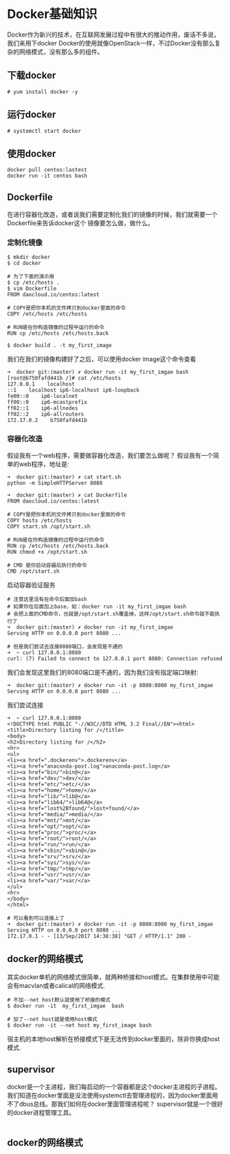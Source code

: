 # Docker基础知识

Docker作为新兴的技术，在互联网发展过程中有很大的推动作用，废话不多说，我们来用下docker
Docker的使用就像OpenStack一样，不过Docker没有那么复杂的网络模式，没有那么多的组件。

## 下载docker

```
# yum install docker -y
```

## 运行docker

```
# systemctl start docker
```

## 使用docker

```
docker pull centos:lastest
docker run -it centos bash
```

## Dockerfile
在进行容器化改造，或者说我们需要定制化我们的镜像的时候，我们就需要一个Dockerfile来告诉docker这个
镜像要怎么做，做什么。

### 定制化镜像
```
$ mkdir docker
$ cd docker

# 为了下面的演示用
$ cp /etc/hosts .
$ vim Dockerfile
FROM daocloud.io/centos:latest

# COPY是把你本机的文件拷贝到docker里面的命令
COPY /etc/hosts /etc/hosts

# RUN是在你构造镜像的过程中运行的命令
RUN cp /etc/hosts /etc/hosts.back

$ docker build . -t my_first_image
```
我们在我们的镜像构建好了之后，可以使用docker image这个命令查看
```
➜  docker git:(master) ✗ docker run -it my_first_imgae bash
[root@b750fafd441b /]# cat /etc/hosts
127.0.0.1    localhost
::1    localhost ip6-localhost ip6-loopback
fe00::0    ip6-localnet
ff00::0    ip6-mcastprefix
ff02::1    ip6-allnodes
ff02::2    ip6-allrouters
172.17.0.2    b750fafd441b
```

### 容器化改造
假设我有一个web程序，需要做容器化改造，我们要怎么做呢？
假设我有一个简单的web程序，地址是:
```
➜  docker git:(master) ✗ cat start.sh
python -m SimpleHTTPServer 8080

➜  docker git:(master) ✗ cat Dockerfile
FROM daocloud.io/centos:latest

# COPY是把你本机的文件拷贝到docker里面的命令
COPY hosts /etc/hosts
COPY start.sh /opt/start.sh

# RUN是在你构造镜像的过程中运行的命令
RUN cp /etc/hosts /etc/hosts.back
RUN chmod +x /opt/start.sh

# CMD 是你启动容器后执行的命令
CMD /opt/start.sh
```
启动容器验证服务
```
# 注意这里没有在命令后面加bash
# 如果你在后面加上base，如：docker run -it my_first_imgae bash
# 会把上面的CMD命令，也就是/opt/start.sh覆盖掉，这样/opt/start.sh命令就不能执行了
➜  docker git:(master) ✗ docker run -it my_first_imgae
Serving HTTP on 0.0.0.0 port 8080 ...

# 但是我们尝试去连接8080端口，会发现是不通的
➜  ~ curl 127.0.0.1:8080
curl: (7) Failed to connect to 127.0.0.1 port 8080: Connection refused
```
我们会发现这里我们的8080端口是不通的，因为我们没有指定端口映射:
```
➜  docker git:(master) ✗ docker run -it -p 8080:8080 my_first_imgae
Serving HTTP on 0.0.0.0 port 8080 ...
```
我们尝试连接
```
➜  ~ curl 127.0.0.1:8080
<!DOCTYPE html PUBLIC "-//W3C//DTD HTML 3.2 Final//EN"><html>
<title>Directory listing for /</title>
<body>
<h2>Directory listing for /</h2>
<hr>
<ul>
<li><a href=".dockerenv">.dockerenv</a>
<li><a href="anaconda-post.log">anaconda-post.log</a>
<li><a href="bin/">bin@</a>
<li><a href="dev/">dev/</a>
<li><a href="etc/">etc/</a>
<li><a href="home/">home/</a>
<li><a href="lib/">lib@</a>
<li><a href="lib64/">lib64@</a>
<li><a href="lost%2Bfound/">lost+found/</a>
<li><a href="media/">media/</a>
<li><a href="mnt/">mnt/</a>
<li><a href="opt/">opt/</a>
<li><a href="proc/">proc/</a>
<li><a href="root/">root/</a>
<li><a href="run/">run/</a>
<li><a href="sbin/">sbin@</a>
<li><a href="srv/">srv/</a>
<li><a href="sys/">sys/</a>
<li><a href="tmp/">tmp/</a>
<li><a href="usr/">usr/</a>
<li><a href="var/">var/</a>
</ul>
<hr>
</body>
</html>

# 可以看到可以连接上了
➜  docker git:(master) ✗ docker run -it -p 8080:8080 my_first_imgae
Serving HTTP on 0.0.0.0 port 8080 ...
172.17.0.1 - - [13/Sep/2017 14:38:38] "GET / HTTP/1.1" 200 -
```

## docker的网络模式
其实docker单机的网络模式很简单，就两种桥接和host模式。在集群使用中可能会有macvlan或者calical的网络模式.
```
# 不加--net host默认就使用了桥接的模式
$ docker run -it  my_first_imgae  bash

# 加了--net host就是使用host模式
$ docker run -it --net host my_first_image bash
```
宿主机的本地host解析在桥接模式下是无法传到docker里面的，除非你换成host模式.

## supervisor
docker是一个主进程，我们每启动的一个容器都是这个docker主进程的子进程。
我们知道在docker里面是没法使用systemctl去管理进程的，因为docker里面用不了dbus总线。那我们如何在docker里面管理进程呢？
supervisor就是一个很好的docker进程管理工具。

```
```

## docker的网络模式
